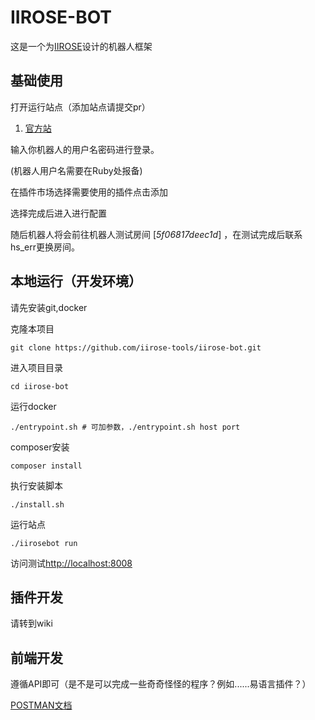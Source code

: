 # IIROSE-BOT

这是一个为[IIROSE](https://iirose.com/)设计的机器人框架

## 基础使用

打开运行站点（添加站点请提交pr）

1. [官方站](bot.imoe.xyz)

输入你机器人的用户名密码进行登录。

(机器人用户名需要在Ruby处报备)

在插件市场选择需要使用的插件点击添加

选择完成后进入进行配置

随后机器人将会前往机器人测试房间  [_5f06817deec1d_] ，在测试完成后联系hs_err更换房间。

## 本地运行（开发环境）

请先安装git,docker

克隆本项目

```shell
git clone https://github.com/iirose-tools/iirose-bot.git
```

进入项目目录

```shell
cd iirose-bot
```

运行docker

```shell
./entrypoint.sh # 可加参数，./entrypoint.sh host port
```

composer安装

```shell
composer install
```

执行安装脚本

```shell
./install.sh
```

运行站点

```shell
./iirosebot run
```

访问测试[http://localhost:8008](http://localhost:8008)

## 插件开发

请转到wiki

## 前端开发

遵循API即可（是不是可以完成一些奇奇怪怪的程序？例如......易语言插件？）

[POSTMAN文档](https://documenter.getpostman.com/view/10410469/T1DiFzz8?version=latest)
